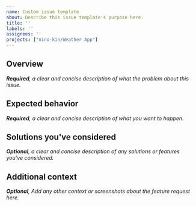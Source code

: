 ```yaml
---
name: Custom issue template
about: Describe this issue template's purpose here.
title: ''
labels: ''
assignees: ''
projects: ["nino-kin/Weather App"]
---
```


## Overview

_**Required**, a clear and concise description of what the problem about this issue._

## Expected behavior

_**Required**, a clear and concise description of what you want to happen._

## Solutions you've considered

_**Optional**, a clear and concise description of any solutions or features you've considered._

## Additional context

_**Optional**, Add any other context or screenshots about the feature request here._
